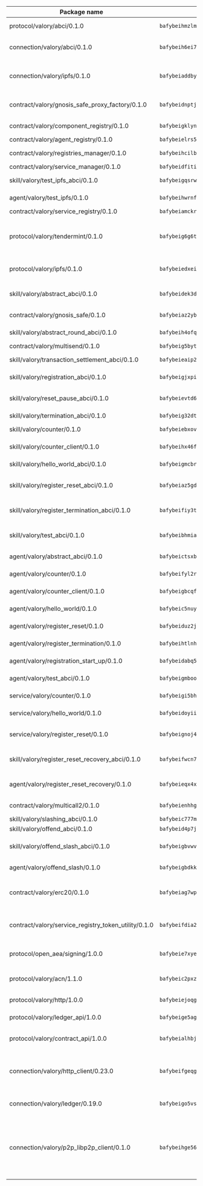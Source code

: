 | Package name                                                  | Package hash                                                  | Description                                                                                                                |
| ------------------------------------------------------------- | ------------------------------------------------------------- | -------------------------------------------------------------------------------------------------------------------------- |
| protocol/valory/abci/0.1.0                                    | `bafybeihmzlmmb4pdo3zkhg6ehuyaa4lhw7bfpclln2o2z7v3o6fcep26iu` | A protocol for ABCI requests and responses.                                                                                |
| connection/valory/abci/0.1.0                                  | `bafybeih6ei7q3vdsj57nb3f6dirccorj7izrxccjzys3seirzoalsj2fwq` | connection to wrap communication with an ABCI server.                                                                      |
| connection/valory/ipfs/0.1.0                                  | `bafybeiaddby5hxegt2fk772fzn34zpwndyfk45rc3jqtblhtr2tbzcicua` | A connection responsible for uploading and downloading files from IPFS.                                                    |
| contract/valory/gnosis_safe_proxy_factory/0.1.0               | `bafybeidnptjd2e5azxrunvduwacufrr5pwy4xkhmeoazqq55o2no4m474u` | Gnosis Safe proxy factory (GnosisSafeProxyFactory) contract                                                                |
| contract/valory/component_registry/0.1.0                      | `bafybeigklynwl3mfav5yt5zdkrqe6rukv4ygdhpdusk66ojt4jj7tunxcy` | Component registry contract                                                                                                |
| contract/valory/agent_registry/0.1.0                          | `bafybeielrs5qih3r6qhnily6x4h4j4j6kux6eqr546homow4c5ljgfyljq` | Agent registry contract                                                                                                    |
| contract/valory/registries_manager/0.1.0                      | `bafybeihcilb27ekgoplmc43iog2zrus63fufql4rly2umbuj573nu3zpg4` | Registries Manager contract                                                                                                |
| contract/valory/service_manager/0.1.0                         | `bafybeidfititn2fkpgqp5xqx7xrra2b5nc5obtyp6dvvgdy6kdcskqk2dm` | Service Manager contract                                                                                                   |
| skill/valory/test_ipfs_abci/0.1.0                             | `bafybeigqsrw5e7nedl5kaksrob6be32iu3cko3t2rlwkgmxacf2bfdhr6a` | IPFS e2e testing application.                                                                                              |
| agent/valory/test_ipfs/0.1.0                                  | `bafybeihwrnfz6gqxqfu2aicfaopahpldtrmtupowd6gtb4qityzebdyhmu` | Agent for testing the ABCI connection.                                                                                     |
| contract/valory/service_registry/0.1.0                        | `bafybeiamckrtlrydvoyelc6ldu5ke5uwrdxstzaeqstvg5r4uteriwmjka` | Service Registry contract                                                                                                  |
| protocol/valory/tendermint/0.1.0                              | `bafybeig6g6twajlwssfbfp5rlnu5mwzuu5kgak5cs4fich7rlkx6whesnu` | A protocol for communication between two AEAs to share tendermint configuration details.                                   |
| protocol/valory/ipfs/0.1.0                                    | `bafybeiedxeismnx3k5ty4mvvhlqideixlhqmi5mtcki4lxqfa7uqh7p33u` | A protocol specification for IPFS requests and responses.                                                                  |
| skill/valory/abstract_abci/0.1.0                              | `bafybeidek3doh6cs3qw3hzgnqw65st2g5vhx5bgkdztyrer45wewttagui` | The abci skill provides a template of an ABCI application.                                                                 |
| contract/valory/gnosis_safe/0.1.0                             | `bafybeiaz2ybse2kym2bph5tf4uvx3qb3uxzxga4pn75gfqmzadtz6mxmdy` | Gnosis Safe (GnosisSafeL2) contract                                                                                        |
| skill/valory/abstract_round_abci/0.1.0                        | `bafybeih4ofqmvj7xphhdk6p2i63rjdaijolskahxz7k2aosivekvhx3ea4` | abstract round-based ABCI application                                                                                      |
| contract/valory/multisend/0.1.0                               | `bafybeig5byt5urg2d2bsecufxe5ql7f4mezg3mekfleeh32nmuusx66p4y` | MultiSend contract                                                                                                         |
| skill/valory/transaction_settlement_abci/0.1.0                | `bafybeieaip2gfidkl2ibegpnfh64ojyy7oafzisbqzbwjfknfjpflwizwq` | ABCI application for transaction settlement.                                                                               |
| skill/valory/registration_abci/0.1.0                          | `bafybeigjxpismouuvlsktpasofjcnwa3bpsyfgcdgrcalff4xlqekvugpy` | ABCI application for common apps.                                                                                          |
| skill/valory/reset_pause_abci/0.1.0                           | `bafybeievtd6oijlebseyuu3aiqj633l6gkboxewhupb4gufr3rsqnr5yvy` | ABCI application for resetting and pausing app executions.                                                                 |
| skill/valory/termination_abci/0.1.0                           | `bafybeig32dtsjlvwklqyt6b6k3y3xnr5esyc5c2o7rsb7irysmj222dzoy` | Termination skill.                                                                                                         |
| skill/valory/counter/0.1.0                                    | `bafybeiebxovit5k2fsr4r3fisqov53ek34xwanxly34eeo3ublxt2tyche` | The ABCI Counter application example.                                                                                      |
| skill/valory/counter_client/0.1.0                             | `bafybeihx46fr7vgqjxmymfah3hfmynzpzwe5fthi7mbc2cnev2gqgtngzy` | A client for the ABCI counter application.                                                                                 |
| skill/valory/hello_world_abci/0.1.0                           | `bafybeigmcbru7z2ky3ppvzckxtcu6yechhy5dgo7oerxczhuzmrwlvfi34` | Hello World ABCI application.                                                                                              |
| skill/valory/register_reset_abci/0.1.0                        | `bafybeiaz5gdvzt6rkduvrdzzqducjnu7677yd4daqjkelxjokhehlm6qum` | ABCI application for dummy skill that registers and resets                                                                 |
| skill/valory/register_termination_abci/0.1.0                  | `bafybeifiy3tth4ciikqxdm6ezwtg3a6tz5abvlqmpotiu4bgjqh3lpm5se` | ABCI application for dummy skill that registers and resets                                                                 |
| skill/valory/test_abci/0.1.0                                  | `bafybeibhmia2g2mukpl5awnkisnfrag23fdfu3gkrytyb27nuovxpt47m4` | ABCI application for testing the ABCI connection.                                                                          |
| agent/valory/abstract_abci/0.1.0                              | `bafybeictsxb7asryy227ouy6rrzfkwakf4fhvp2ondzlszslurkr5dzk6e` | The abstract ABCI AEA - for testing purposes only.                                                                         |
| agent/valory/counter/0.1.0                                    | `bafybeifyl2rzgetpvlqe663chm4g7fjijg5ptaxcmdg4sy3rtiwmnniye4` | The ABCI Counter example as an AEA                                                                                         |
| agent/valory/counter_client/0.1.0                             | `bafybeigbcqfbtqjqguvop7gcp3ilr22d356n7js4jpyhoo5ymotis264wy` | The ABCI Counter example as an AEA                                                                                         |
| agent/valory/hello_world/0.1.0                                | `bafybeic5nuyzhy436q2vtbj3vzxqbcbv6zbiyom2esl3lcqwa22hnuno5e` | Hello World ABCI example.                                                                                                  |
| agent/valory/register_reset/0.1.0                             | `bafybeiduz2jp4bidhi73u6nmlz5updnqcchugoc7ppopiddeift2te63ta` | Register reset to replicate Tendermint issue.                                                                              |
| agent/valory/register_termination/0.1.0                       | `bafybeihtlnh77le6uv2z6vvol7w4beapiqtem6apnaq3afix4cvhim66be` | Register terminate to test the termination feature.                                                                        |
| agent/valory/registration_start_up/0.1.0                      | `bafybeidabq5wzhjf5o2i4zlu4atc4z7z4mg3qmwwjqiije3in7aw2fmzum` | Registration start-up ABCI example.                                                                                        |
| agent/valory/test_abci/0.1.0                                  | `bafybeigmboofh62mbzmrlhhj4f4dcs6vfj3kgiidikg2d4ifu7ylrxtms4` | Agent for testing the ABCI connection.                                                                                     |
| service/valory/counter/0.1.0                                  | `bafybeigi5bhllrcp32xp5rbrbbaencxxhtm2leqxdzutcgug5lpkvoyapi` | A set of agents incrementing a counter                                                                                     |
| service/valory/hello_world/0.1.0                              | `bafybeidoyiictxyuwejyw7nbvfvngjrgxd3juolhigkhacpldbdxs2xsym` | A simple demonstration of a simple ABCI application                                                                        |
| service/valory/register_reset/0.1.0                           | `bafybeignoj4blkw2o7t5jatspgbdl5bnx5vwdaytqgrrbgypxfkbnxwlam` | Test and debug tendermint reset mechanism.                                                                                 |
| skill/valory/register_reset_recovery_abci/0.1.0               | `bafybeifwcn7aoasnijoprrhnysggpnnhhuzv5oql4wa33shxxw64zywo4y` | ABCI application for dummy skill that registers and resets                                                                 |
| agent/valory/register_reset_recovery/0.1.0                    | `bafybeieqx4xg4gifb67pbljnp3ie54jonhujd7nusnhx56yhja5ixexgq4` | Agent to showcase hard reset as a recovery mechanism.                                                                      |
| contract/valory/multicall2/0.1.0                              | `bafybeienhhggmyxocgsy2kpsbe74z3yewzj33lrhcvuvmlhgyrzf6c3sue` | The MakerDAO multicall2 contract.                                                                                          |
| skill/valory/slashing_abci/0.1.0                              | `bafybeic777ma3ovzewzc2tqqih4bacx5zhosytnogqoimnozu5qyarf4yy` | Slashing skill.                                                                                                            |
| skill/valory/offend_abci/0.1.0                                | `bafybeid4p7jzozi3w45b36g6mcac34xo22jz6l66sahmvmoxvyukxdlsb4` | Offend ABCI application.                                                                                                   |
| skill/valory/offend_slash_abci/0.1.0                          | `bafybeigbvwvxyefbmcyygeu2b4qucm4cw53tw4godj2ckptjbbvfkk4a6q` | ABCI application used in order to test the slashing abci                                                                   |
| agent/valory/offend_slash/0.1.0                               | `bafybeigbdkk5xza7ru6446idebkmen3wypas5lt74todskalbfjuosk7g4` | Offend and slash to test the slashing feature.                                                                             |
| contract/valory/erc20/0.1.0                                   | `bafybeiag7wpfri44bwrx26374mnxyglmwxod6gu37foqkvloqr7oeldlgu` | The scaffold contract scaffolds a contract to be implemented by the developer.                                             |
| contract/valory/service_registry_token_utility/0.1.0          | `bafybeifdia2y5546tvk6xzxeaqzf2n5n7dutj2hdzbgenxohaqhjtnjqm4` | The scaffold contract scaffolds a contract to be implemented by the developer.                                             |
| protocol/open_aea/signing/1.0.0                               | `bafybeie7xyems76v5b4wc2lmaidcujizpxfzjnnwdeokmhje53g7ym25ii` | A protocol for communication between skills and decision maker.                                                            |
| protocol/valory/acn/1.1.0                                     | `bafybeic2pxzfc3voxl2ejhcqyf2ehm4wm5gxvgx7bliloiqi2uppmq6weu` | The protocol used for envelope delivery on the ACN.                                                                        |
| protocol/valory/http/1.0.0                                    | `bafybeiejoqgv7finfxo3rcvvovrlj5ccrbgxodjq43uo26ylpowsa3llfe` | A protocol for HTTP requests and responses.                                                                                |
| protocol/valory/ledger_api/1.0.0                              | `bafybeige5agrztgzfevyglf7mb4o7pzfttmq4f6zi765y4g2zvftbyowru` | A protocol for ledger APIs requests and responses.                                                                         |
| protocol/valory/contract_api/1.0.0                            | `bafybeialhbjvwiwcnqq3ysxcyemobcbie7xza66gaofcvla5njezkvhcka` | A protocol for contract APIs requests and responses.                                                                       |
| connection/valory/http_client/0.23.0                          | `bafybeifgeqgryx6b3s6eseyzyezygmeitcpt3tkor2eiycozoi6clgdrny` | The HTTP_client connection that wraps a web-based client connecting to a RESTful API specification.                        |
| connection/valory/ledger/0.19.0                               | `bafybeigo5vst3zlltkouenwxuzn6c47yr2fbbml6dl2o32rfnsezmalgnu` | A connection to interact with any ledger API and contract API.                                                             |
| connection/valory/p2p_libp2p_client/0.1.0                     | `bafybeihge56dn3xep2dzomu7rtvbgo4uc2qqh7ljl3fubqdi2lq44gs5lq` | The libp2p client connection implements a tcp connection to a running libp2p node as a traffic delegate to send/receive envelopes to/from agents in the DHT. |
